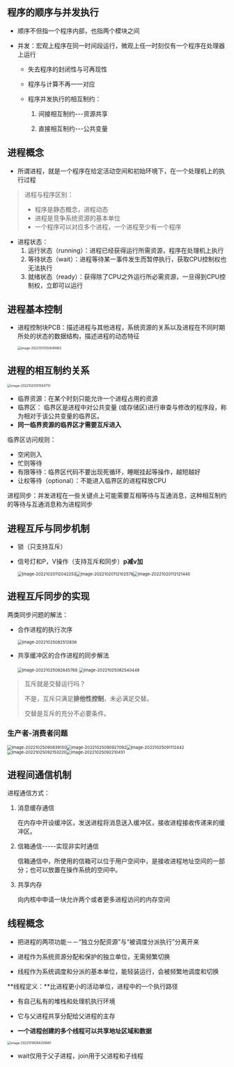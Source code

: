 ## 程序的顺序与并发执行

* 顺序不但指一个程序内部，也指两个模块之间

* 并发：宏观上程序在同一时间段运行，微观上任一时刻仅有一个程序在处理器上运行

  * 失去程序的封闭性与可再现性

  * 程序与计算不再一一对应

  * 程序并发执行的相互制约：

    1. 间接相互制约---资源共享

    2. 直接相互制约---公共变量

## 进程概念

* 所谓进程，就是一个程序在给定活动空间和初始环境下，在一个处理机上的执行过程

> 进程与程序区别：
>
> * 程序是静态概念，进程动态
> * 进程是竞争系统资源的基本单位
> * 一个程序可以对应多个进程，一个进程至少有一个程序

* 进程状态：
  1. 运行状态（running）：进程已经获得运行所需资源，程序在处理机上执行
  2. 等待状态（wait）：进程等待某一事件发生而暂停执行，获取CPU控制权也无法执行
  3. 就绪状态（ready）：获得除了CPU之外运行所必需资源，一旦得到CPU控制权，立即可以运行

## 进程基本控制

* 进程控制块PCB：描述进程与其他进程，系统资源的关系以及进程在不同时期所处的状态的数据结构，描述进程的动态特征

  <img src="笔记图片/image-20221013102649462.png" alt="image-20221013102649462" style="zoom:50%;" />

## 进程的相互制约关系

<img src="笔记图片/image-20221020101544710.png" alt="image-20221020101544710" style="zoom:50%;" />

* 临界资源：在某个时刻只能允许一个进程占用的资源
* 临界区：  临界区是进程中对公共变量 (或存储区)进行审查与修改的程序段，称为相对于该公共变量的临界区。
* **同一临界资源的临界区才需要互斥进入**  

临界区访问规则：

* 空闲则入
* 忙则等待
* 有限等待：临界区代码不要出现死循环，睡眠挂起等操作，越短越好
* 让权等待（optional）：不能进入临界区的进程释放CPU

进程同步：并发进程在一些关键点上可能需要互相等待与互通消息，这种相互制约的等待与互通消息称为进程同步

## 进程互斥与同步机制

* 锁（只支持互斥）

* 信号灯和P，V操作（支持互斥和同步）**p减v加**

  <img src="笔记图片/image-20221020112042253.png" alt="image-20221020112042253" style="zoom: 67%;" /><img src="笔记图片/image-20221020112102576.png" alt="image-20221020112102576" style="zoom:67%;" /><img src="笔记图片/image-20221020112121440.png" alt="image-20221020112121440" style="zoom:67%;" />

  

## 进程互斥同步的实现

两类同步问题的解法：

* 合作进程的执行次序

  <img src="笔记图片/image-20221025082512836.png" alt="image-20221025082512836" style="zoom:67%;" />

* 共享缓冲区的合作进程的同步解法

  <img src="笔记图片/image-20221025082645768.png" alt="image-20221025082645768" style="zoom:67%;" />

  <img src="笔记图片/image-20221025082540448.png" alt="image-20221025082540448" style="zoom:67%;" />

> 互斥就是交替运行吗？
>
> 不是，互斥只满足**排他性控制**，未必满足交替。
>
> 交替是互斥的充分不必要条件。

### 生产者-消费者问题

<img src="笔记图片/image-20221025090839130.png" alt="image-20221025090839130" style="zoom:67%;" /><img src="笔记图片/image-20221025090927092.png" alt="image-20221025090927092" style="zoom:67%;" /><img src="笔记图片/image-20221025091112442.png" alt="image-20221025091112442" style="zoom:67%;" /><img src="笔记图片/image-20221025092153220.png" alt="image-20221025092153220" style="zoom:67%;" /><img src="笔记图片/image-20221025092210451.png" alt="image-20221025092210451" style="zoom:67%;" />



## 进程间通信机制

进程通信方式：

1. 消息缓存通信

   在内存中开设缓冲区，发送进程将消息送入缓冲区，接收进程接收传递来的缓冲区。

2. 信箱通信-----实现非实时通信

   信箱通信中，所使用的信箱可以位于用户空间中，是接收进程地址空间的一部分；也可以放置在操作系统的空间中。

3. 共享内存

   向内核中申请一块允许两个或者更多进程访问的内存空间

## 线程概念

* 把进程的两项功能－－“独立分配资源”与“被调度分派执行”分离开来

* 进程作为系统资源分配和保护的独立单位，无需频繁切换
* 线程作为系统调度和分派的基本单位，能轻装运行，会被频繁地调度和切换

**线程定义：**比进程更小的活动单位，进程中的一个执行路径

* 有自己私有的堆栈和处理机执行环境

*  它与父进程共享分配给父进程的主存
* **一个进程创建的多个线程可以共享地址区域和数据**

<img src="笔记图片/image-20221018084259481.png" alt="image-20221018084259481" style="zoom:50%;" />

* wait仅用于父子进程，join用于父进程和子线程